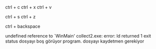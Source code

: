ctrl + c 
ctrl + x 
ctrl + v 

ctrl + s 
ctrl + z 

ctrl + backspace

undefined reference to `WinMain'
collect2.exe: error: ld returned 1 exit status
dosyayı boş görüyor program. dosyayı kaydetmen gerekiyor
